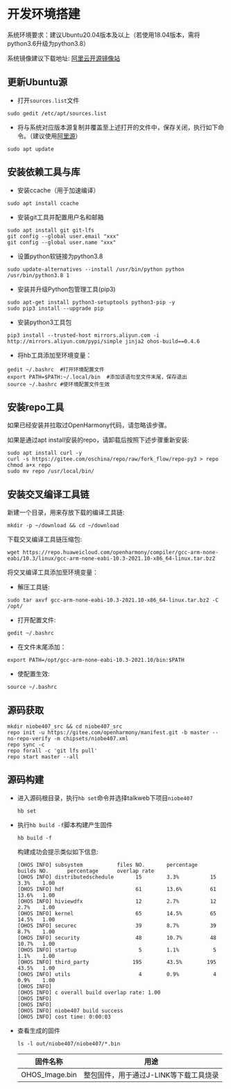 

# 开发环境搭建

系统环境要求：建议Ubuntu20.04版本及以上（若使用18.04版本，需将python3.6升级为python3.8）

系统镜像建议下载地址: [阿里云开源镜像站](https://mirrors.aliyun.com/oldubuntu-releases/releases/20.04.3/)

## 更新Ubuntu源

- 打开`sources.list`文件

```
sudo gedit /etc/apt/sources.list
```

- 将与系统对应版本源复制并覆盖至上述打开的文件中，保存关闭，执行如下命令。（建议使用[阿里源](https://developer.aliyun.com/mirror/ubuntu)）

```
sudo apt update
```

## 安装依赖工具与库

- 安装ccache（用于加速编译）
```shell
sudo apt install ccache
```

- 安装git工具并配置用户名和邮箱

```
sudo apt install git git-lfs
git config --global user.email "xxx"
git config --global user.name "xxx"
```

- 设置python软链接为python3.8
```shell
sudo update-alternatives --install /usr/bin/python python /usr/bin/python3.8 1
```
- 安装并升级Python包管理工具(pip3)

```
sudo apt-get install python3-setuptools python3-pip -y
sudo pip3 install --upgrade pip
```

- 安装python3工具包

```
pip3 install --trusted-host mirrors.aliyun.com -i http://mirrors.aliyun.com/pypi/simple jinja2 ohos-build==0.4.6
```

- 将hb工具添加至环境变量：

```
gedit ~/.bashrc  #打开环境配置文件
export PATH=$PATH:~/.local/bin  #添加该语句至文件末尾，保存退出
source ~/.bashrc #使环境配置文件生效
```

## 安装repo工具

如果已经安装并拉取过OpenHarmony代码，请忽略该步骤。

如果是通过apt install安装的repo，请卸载后按照下述步骤重新安装:
```shell
sudo apt install curl -y
curl -s https://gitee.com/oschina/repo/raw/fork_flow/repo-py3 > repo
chmod a+x repo
sudo mv repo /usr/local/bin/
```
## 安装交叉编译工具链
新建一个目录，用来存放下载的编译工具链:
```shell
mkdir -p ~/download && cd ~/download
```

下载交叉编译工具链压缩包:
```shell
wget https://repo.huaweicloud.com/openharmony/compiler/gcc-arm-none-eabi/10.3/linux/gcc-arm-none-eabi-10.3-2021.10-x86_64-linux.tar.bz2
```
将交叉编译工具添加至环境变量：

- 解压工具链:
```shell
sudo tar axvf gcc-arm-none-eabi-10.3-2021.10-x86_64-linux.tar.bz2 -C /opt/
```
- 打开配置文件:
```shell
gedit ~/.bashrc
```
- 在文件末尾添加：
```shell      
export PATH=/opt/gcc-arm-none-eabi-10.3-2021.10/bin:$PATH
```
- 使配置生效:   
```shell
source ~/.bashrc
```

## 源码获取

```shell
mkdir niobe407_src && cd niobe407_src
repo init -u https://gitee.com/openharmony/manifest.git -b master --no-repo-verify -m chipsets/niobe407.xml
repo sync -c
repo forall -c 'git lfs pull'
repo start master --all
```

## 源码构建

- 进入源码根目录，执行`hb set`命令并选择talkweb下项目`niobe407`
    ```shell
    hb set
    ```
- 执行`hb build -f`脚本构建产生固件
    ```shell
    hb build -f
    ```
    构建成功会提示类似如下信息:
    ```
    [OHOS INFO] subsystem           files NO.       percentage      builds NO.      percentage      overlap rate
    [OHOS INFO] distributedschedule       15        3.3%          15        3.3%    1.00
    [OHOS INFO] hdf                       61        13.6%         61        13.6%   1.00
    [OHOS INFO] hiviewdfx                 12        2.7%          12        2.7%    1.00
    [OHOS INFO] kernel                    65        14.5%         65        14.5%   1.00
    [OHOS INFO] securec                   39        8.7%          39        8.7%    1.00
    [OHOS INFO] security                  48        10.7%         48        10.7%   1.00
    [OHOS INFO] startup                    5        1.1%           5        1.1%    1.00
    [OHOS INFO] third_party              195        43.5%        195        43.5%   1.00
    [OHOS INFO] utils                      4        0.9%           4        0.9%    1.00
    [OHOS INFO] 
    [OHOS INFO] c overall build overlap rate: 1.00
    [OHOS INFO] 
    [OHOS INFO] 
    [OHOS INFO] niobe407 build success
    [OHOS INFO] cost time: 0:00:03
    ```
- 查看生成的固件
    ```shell
    ls -l out/niobe407/niobe407/*.bin
    ```
    |  固件名称	|  用途 |  
    |  ----  | ----  | 
    |  OHOS_Image.bin | 整包固件，用于通过J-LINK等下载工具烧录|